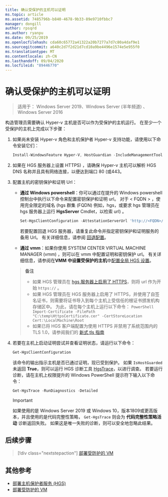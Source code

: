 ```yaml
---
title: 确认受保护的主机可以证明
ms.topic: article
ms.assetid: 7485796b-b840-4678-9b33-89e9710fbbc7
manager: dongill
author: rpsqrd
ms.author: ryanpu
ms.date: 09/25/2019
ms.openlocfilehash: cda60c65772a41322a20b7277a7d7c80a4daf9e1
ms.sourcegitcommit: a640c2d7f2d21d7cd10a9be4496e1574e5e955f0
ms.translationtype: MT
ms.contentlocale: zh-CN
ms.lasthandoff: 09/04/2020
ms.locfileid: "89446770"
---
```

# <a name="confirm-guarded-hosts-can-attest"></a>确认受保护的主机可以证明

>适用于： Windows Server 2019、Windows Server (半年频道) 、Windows Server 2016

构造管理员需要确认 Hyper-v 主机是否可以作为受保护的主机运行。 在至少一个受保护的主机上完成以下步骤：

1. 如果尚未安装 Hyper-v 角色和主机保护者 Hyper-v 支持功能，请使用以下命令安装它们：

    ```powershell
    Install-WindowsFeature Hyper-V, HostGuardian -IncludeManagementTools -Restart
    ```

2. 如果在 HGS 服务器上设置 HTTPS) ，请确保 Hyper-v 主机可以解析 HGS DNS 名称并且具有网络连接，以便达到端口 80 (或443。

3. 配置主机的密钥保护和证明 Url：

    - **通过 Windows powershell**：你可以通过在提升的 Windows powershell 控制台中执行以下命令来配置密钥保护和证明 url。 对于 &lt; FQDN &gt; ，使用完全限定的域名 (hgs 群集 (FQDN) 例如，hgs，或要求 hgs 管理员在 hgs 服务器上运行 **HgsServer** Cmdlet，以检索 url) 。

        ```PowerShell
        Set-HgsClientConfiguration -AttestationServerUrl 'http://<FQDN>/Attestation' -KeyProtectionServerUrl 'http://<FQDN>/KeyProtection'
         ```

        若要配置回退 HGS 服务器，请重复此命令并指定密钥保护和证明服务的备用 Url。 有关详细信息，请参阅 [回退配置](guarded-fabric-manage-branch-office.md#fallback-configuration)。

    - **通过 vmm**：如果你使用 SYSTEM CENTER VIRTUAL MACHINE MANAGER (vmm) ，则可以在 vmm 中配置证明和密钥保护 url。 有关详细信息，请参阅在**VMM 中设置受保护的主机**中[配置全局 HGS 设置](/system-center/vmm/guarded-deploy-host?view=sc-vmm-2019#configure-global-hgs-settings)。

    >**备注**
    > - 如果 HGS 管理员在 [hgs 服务器上启用了 HTTPS](guarded-fabric-configure-hgs-https.md)，则将 url 作为开始 `https://` 。
    > - 如果 HGS 管理员在 HGS 服务器上启用了 HTTPS，并使用了自签名证书，则需要将证书导入到每个主机上受信任的根证书颁发机构存储区中。 为此，请在每个主机上运行以下命令：
       ```PowerShell
       Import-Certificate -FilePath "C:\temp\HttpsCertificate.cer" -CertStoreLocation Cert:\LocalMachine\Root
       ```
    > - 如果已将 HGS 客户端配置为使用 HTTPS 并禁用了系统范围内的 TLS 1.0，请参阅我们的 [新式 tls 指南](guarded-fabric-troubleshoot-hosts.md#modern-tls)

4. 若要在主机上启动证明尝试并查看证明状态，请运行以下命令：

    ```powershell
    Get-HgsClientConfiguration
    ```

    该命令的输出指示主机是否已通过证明，现已受到保护。 如果 `IsHostGuarded` 未返回 **True**，则可以运行 HGS 诊断工具 [HgsTrace](https://technet.microsoft.com/library/mt718831.aspx)，以进行调查。 若要运行诊断，请在主机上权限提升的 Windows PowerShell 提示符下输入以下命令：

    ```powershell
    Get-HgsTrace -RunDiagnostics -Detailed
    ```

    > [!IMPORTANT]
    > 如果使用的是 Windows Server 2019 或 Windows 10，版本1809或更高版本，并且使用的是代码完整性策略， `Get-HgsTrace` 则会为 **代码完整性策略活动** 诊断返回失败。
    > 如果这是唯一失败的诊断，则可以安全地忽略此结果。

## <a name="next-step"></a>后续步骤

> [!div class="nextstepaction"]
> [部署受防护的 VM](guarded-fabric-configuration-scenarios-for-shielded-vms-overview.md)

## <a name="additional-references"></a>其他参考

- [部署主机保护者服务 (HGS)](guarded-fabric-deploying-hgs-overview.md)
- [部署受防护的 VM](guarded-fabric-configuration-scenarios-for-shielded-vms-overview.md)
